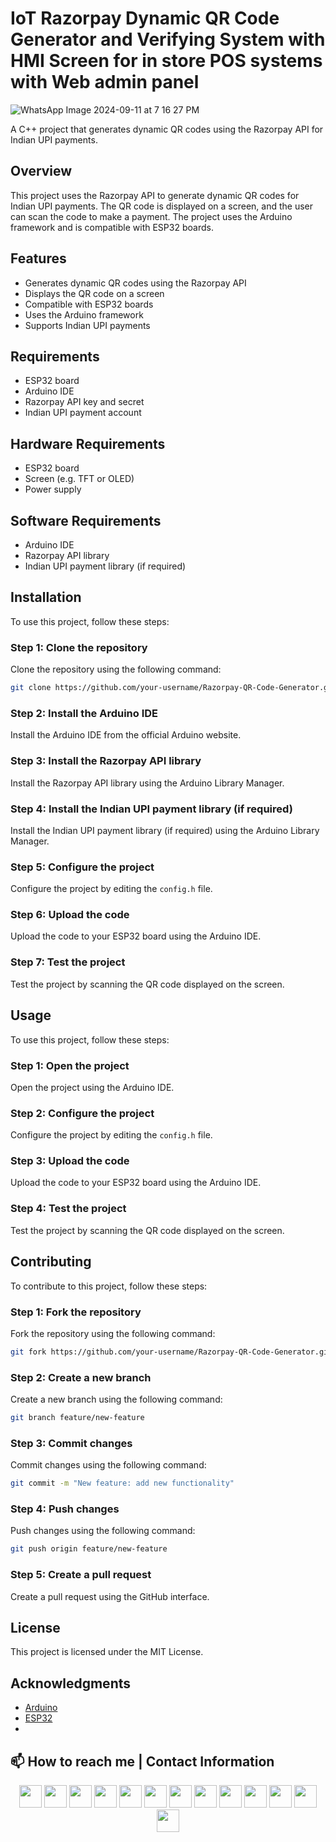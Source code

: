 # IoT Razorpay Dynamic QR Code Generator and Verifying System with HMI Screen for in store POS systems with Web admin panel

![WhatsApp Image 2024-09-11 at 7 16 27 PM](https://github.com/user-attachments/assets/1f81590a-33b6-4011-98a2-d5dc02bd3dc7)

A C++ project that generates dynamic QR codes using the Razorpay API for Indian UPI payments.

## Overview

This project uses the Razorpay API to generate dynamic QR codes for Indian UPI payments. The QR code is displayed on a screen, and the user can scan the code to make a payment. The project uses the Arduino framework and is compatible with ESP32 boards.

## Features

* Generates dynamic QR codes using the Razorpay API
* Displays the QR code on a screen
* Compatible with ESP32 boards
* Uses the Arduino framework
* Supports Indian UPI payments

## Requirements

* ESP32 board
* Arduino IDE
* Razorpay API key and secret
* Indian UPI payment account

## Hardware Requirements

* ESP32 board
* Screen (e.g. TFT or OLED)
* Power supply

## Software Requirements

* Arduino IDE
* Razorpay API library
* Indian UPI payment library (if required)

## Installation

To use this project, follow these steps:

### Step 1: Clone the repository

Clone the repository using the following command:

```bash
git clone https://github.com/your-username/Razorpay-QR-Code-Generator.git
```

### Step 2: Install the Arduino IDE

Install the Arduino IDE from the official Arduino website.

### Step 3: Install the Razorpay API library

Install the Razorpay API library using the Arduino Library Manager.

### Step 4: Install the Indian UPI payment library (if required)

Install the Indian UPI payment library (if required) using the Arduino Library Manager.

### Step 5: Configure the project

Configure the project by editing the `config.h` file.

### Step 6: Upload the code

Upload the code to your ESP32 board using the Arduino IDE.

### Step 7: Test the project

Test the project by scanning the QR code displayed on the screen.

## Usage

To use this project, follow these steps:

### Step 1: Open the project

Open the project using the Arduino IDE.

### Step 2: Configure the project

Configure the project by editing the `config.h` file.

### Step 3: Upload the code

Upload the code to your ESP32 board using the Arduino IDE.

### Step 4: Test the project

Test the project by scanning the QR code displayed on the screen.

## Contributing

To contribute to this project, follow these steps:

### Step 1: Fork the repository

Fork the repository using the following command:

```bash
git fork https://github.com/your-username/Razorpay-QR-Code-Generator.git
```

### Step 2: Create a new branch

Create a new branch using the following command:

```bash
git branch feature/new-feature
```

### Step 3: Commit changes

Commit changes using the following command:

```bash
git commit -m "New feature: add new functionality"
```

### Step 4: Push changes

Push changes using the following command:

```bash
git push origin feature/new-feature
```

### Step 5: Create a pull request

Create a pull request using the GitHub interface.

## License

This project is licensed under the MIT License.

## Acknowledgments

* [Arduino](https://www.arduino.cc/)
* [ESP32](https://www.espressif.com/en/products/smart-home/esp32)
* 
## 📫 How to reach me | Contact Information
<div align="center">
  <a href="https://hjlabs.in/"><img height="36" src="https://cdn.simpleicons.org/similarweb"/></a>
  <a href="https://wa.me/917016525813"><img height="36" src="https://cdn.simpleicons.org/WhatsApp"/></a>
  <a href="https://t.me/hjlabs"><img height="36" src="https://cdn.simpleicons.org/telegram"/></a>
  <a href="mailto:hemangjoshi37a@gmail.com"><img height="36" src="https://cdn.simpleicons.org/Gmail"/></a> 
  <a href="https://www.linkedin.com/in/hemang-joshi-046746aa"><img height="36" src="https://cdn.simpleicons.org/LinkedIn"/></a>
  <a href="https://www.facebook.com/hemangjoshi37"><img height="36" src="https://cdn.simpleicons.org/facebook"/></a>
  <a href="https://twitter.com/HemangJ81509525"><img height="36" src="https://cdn.simpleicons.org/Twitter"/></a>
  <a href="https://www.tumblr.com/blog/hemangjoshi37a-blog"><img height="36" src="https://cdn.simpleicons.org/tumblr"/></a>
  <a href="https://stackoverflow.com/users/8090050/hemang-joshi"><img height="36" src="https://cdn.simpleicons.org/StackOverflow"/></a>
  <a href="https://www.instagram.com/hemangjoshi37"><img height="36" src="https://cdn.simpleicons.org/Instagram"/></a>
  <a href="https://in.pinterest.com/hemangjoshi37a"><img height="36" src="https://cdn.simpleicons.org/Pinterest"/></a> 
  <a href="http://hemangjoshi.blogspot.com"><img height="36" src="https://cdn.simpleicons.org/Blogger"/></a>
  <a href="https://gitlab.com/hemangjoshi37a"><img height="36" src="https://cdn.simpleicons.org/gitlab"/></a>
</div>
